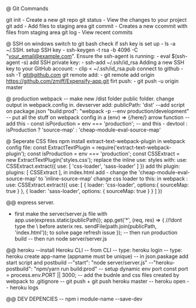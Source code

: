 @ Git Commands

git init - Create a new git repo
git status - View the changes to your project
git add - Add files to staging area
git commit - Creates a new ccommit with files from staging area
git log - View recent commits

@ SSH
on windows switch to git bash
check if ssh key is set up - ls -a ~/.SSH.
setup SSH key - ssh-keygen -t rsa -b 4096 -C "your_email@example.com".
Ensure the ssh-agent is running: - eval $(ssh-agent -s)
add SSH private key: - ssh-add ~/.ssh/id_rsa
Adding a new SSH key to your GitHub account: - clip < ~/.ssh/id_rsa.pub
connect to github - ssh -T git@github.com
git remote add: - git remote add origin https://github.com/zmiff/Expensify-app.git
firt push: - git push -u origin master

@ production webpack
-- make new /dist folder public folder. change output in webpack.config in. devserver add: publicPath: 'dist'
--add script on package.json "build:prod": "webpack -p --env production/development"
-- put all the stuff on webpack config in a (env) => {/here/} arrow function
-- add this -  const isPorduction = env === 'production';
-- and this - devtool : isProduction ? 'source-map' : 'cheap-module-eval-source-map'


@ Seperate CSS files
npm install extract-text-webpack-plugin
in webpack config file:
  const ExtractTextPlugin = require('extract-text-webpack-plugin');
    const isProduction = env === 'production';
    const CSSExtract = new ExtractTextPlugin('styles.css');
replace the inline use: styles with:
  use: CSSExtract.extract({
    use: [
      'css-loader',
      'sass-loader'
    ]
  })
  add thi plugin:
  plugins: [
    CSSExtract
  ],
in index.html add - <link rel="stylesheet" type="text/css" href="/styles.css" />
change the 'cheap-module-eval-source-map' to 'inline-source-map'
change css loader to this: in webpack :
use: CSSExtract.extract({
  use: [
    {
      loader: 'css-loader',
      options:{
        sourceMap: true
      }
    },
    {
      loader: 'sass-loader',
      options: {
        sourceMap: true
      }
    }
  ]
})

@@ express server.
- first make the server/server.js file with app.use(express.static(publicPath));
app.get('\*', (req, res) => { //!dont type the \ before asterix
  res. sendFile(path.join(publicPath, 'index.html')); to solve page refresh issue
});
-- then run production build
-- then run node server/server.js

@@ heroku
--install Heroku CLI
-- from CLI
-- type: heroku login
-- type: heroku create app-name (appname must be unique)
-- in json.paskage add start script and postbuild
  --"start": "node server/server.js"
  --"heroku-postbuild": "npm/yarn run build:prod"
-- setup dynamic env port const port = process.env.PORT || 3000;
-- add the budnle and css files created by webpack to .gitignore
-- git push + git push heroku master
-- heroku open
-- heroku logs

@@ DEV DEPENCIES
-- npm i module-name --save-dev
